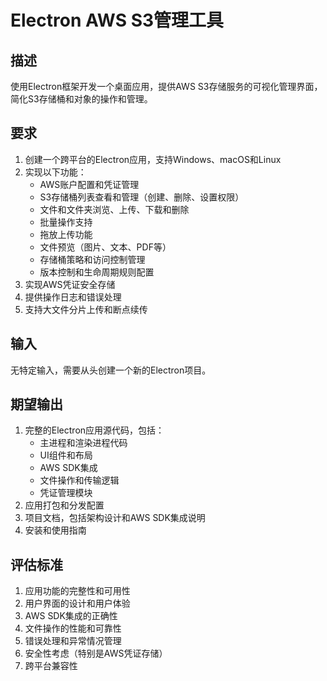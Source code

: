 # Electron AWS S3管理工具

## 描述
使用Electron框架开发一个桌面应用，提供AWS S3存储服务的可视化管理界面，简化S3存储桶和对象的操作和管理。

## 要求
1. 创建一个跨平台的Electron应用，支持Windows、macOS和Linux
2. 实现以下功能：
   - AWS账户配置和凭证管理
   - S3存储桶列表查看和管理（创建、删除、设置权限）
   - 文件和文件夹浏览、上传、下载和删除
   - 批量操作支持
   - 拖放上传功能
   - 文件预览（图片、文本、PDF等）
   - 存储桶策略和访问控制管理
   - 版本控制和生命周期规则配置
3. 实现AWS凭证安全存储
4. 提供操作日志和错误处理
5. 支持大文件分片上传和断点续传

## 输入
无特定输入，需要从头创建一个新的Electron项目。

## 期望输出
1. 完整的Electron应用源代码，包括：
   - 主进程和渲染进程代码
   - UI组件和布局
   - AWS SDK集成
   - 文件操作和传输逻辑
   - 凭证管理模块
2. 应用打包和分发配置
3. 项目文档，包括架构设计和AWS SDK集成说明
4. 安装和使用指南

## 评估标准
1. 应用功能的完整性和可用性
2. 用户界面的设计和用户体验
3. AWS SDK集成的正确性
4. 文件操作的性能和可靠性
5. 错误处理和异常情况管理
6. 安全性考虑（特别是AWS凭证存储）
7. 跨平台兼容性